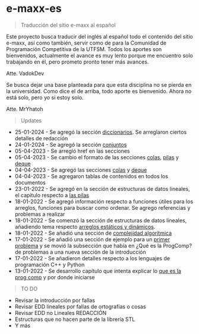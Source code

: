 # e-maxx-es

> Traducción del sitio e-maxx al español

Este proyecto busca traducir del inglés al español todo el contenido del sitio e-maxx, así como también, servir como de para la Comunidad de Programación Competitiva de la UTFSM. Todos los aportes son bienvenidos, actualmente el avance es muy lento porque me encuentro solo trabajando en él, pero prometo pronto tener más avances.

Atte. VadokDev

Se busca dejar una base planteada para que esta disciplina no se pierda en la universidad. Como dice el de arriba, todo aporte es bienvenido. Ahora no está solo, pero yo si estoy solo.

Atte. MrYhatoh

> Updates

* 25-01-2024 - Se agregó la sección [diccionarios](edd_no_lineales/map.md). Se arreglaron ciertos detalles de redacción
* 24-01-2024 - Se agregó la sección [conjuntos](edd_no_lineales/set.md)
* 05-04-2023 - Se arregló href en las secciones
* 05-04-2023 - Se cambio el formato de las secciones [colas](edd_lineales/colas.md), [pilas](edd_lineales/pilas.md) y [deque](edd_lineales/deque.md)
* 04-04-2023 - Se agregó las secciones [colas](edd_lineales/colas.md) y [deque](edd_lineales/deque.md)
* 04-04-2023 - Se agregaron tablas de contenidos en todos los documentos
* 23-01-2022 - Se agregó en la sección de estructuras de datos lineales, el capitulo respecto a [las pilas](edd_lineales/pilas.md)
* 18-01-2022 - Se agregó información respecto a funciones útiles para los arreglos, funciones para buscar como ordenar. Se agrego referencias y problemas a realizar
* 18-01-2022 - Se comenzó la sección de estructuras de datos lineales, añadiendo tema respecto [arreglos estáticos y dinámicos](edd_lineales/arreglos.md).
* 18-01-2022 - Se añadió una sección de [complejidad algorítmica](/introduccion/complejidad.md)
* 17-01-2022 - Se añadió una sección de ejemplo para un [primer problema](introduccion/primer_problema.md) y se movió la subsección que había en ¿Qué es la ProgComp? de problemas a una nueva sección de la introducción
* 17-01-2022 - Se añadieron detalles respecto a los lenguajes de programación C++ y Python
* 13-01-2022 - Se desarrollo capítulo que intenta explicar lo [que es la prog comp](introduccion/que_es_cp.md) y por donde iniciarse 

> TO DO

* Revisar la introducción por fallas
* Revisar EDD lineales por fallas de ortografías o cosas
* Revisar EDD no Lineales REDACCIÓN
* Estructuras que no hacen parte de la librería STL
* Y más
